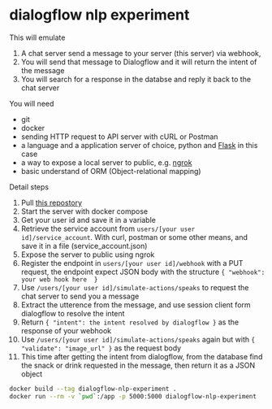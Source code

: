 dialogflow nlp experiment
====

This will emulate
1. A chat server send a message to your server (this server) via webhook,
1. You will send that message to Dialogflow and it will return the intent of the message
1. You will search for a response in the databse and reply it back to the chat server

You will need
- git
- docker
- sending HTTP request to API server with cURL or Postman
- a language and a application server of choice, python and [Flask](https://github.com/pallets/flask) in this case
- a way to expose a local server to public, e.g. [ngrok](https://ngrok.com)
- basic understand of ORM (Object-relational mapping)

Detail steps
1. Pull [this repostory](git@github.com:HungryFoolishHappy/recuitment-flask-template.git)
1. Start the server with docker compose
1. Get your user id and save it in a variable
1. Retrieve the service account from `users/[your user id]/service_account`.
With curl, postman or some other means, and save it in a file (service_account.json)
1. Expose the server to public using ngrok
1. Register the endpoint in `users/[your user id]/webhook` with a PUT request,
the endpoint expect JSON body with the structure `{ "webhook": your web hook here  }`
1. Use `/users/[your user id]/simulate-actions/speaks`
to request the chat server to send you a message
1. Extract the utterence from the message,
and use session client form dialogflow to resolve the intent
1. Return `{ "intent": the intent resolved by dialogflow }` as the response of your webhook
1. Use `/users/[your user id]/simulate-actions/speaks` again but
with `{ "validate": "image_url" }` as the request body
1. This time after getting the intent from dialogflow,
from the database find the snack or drink requested in the message,
then return it as a JSON object


```sh
docker build --tag dialogflow-nlp-experiment .
docker run --rm -v `pwd`:/app -p 5000:5000 dialogflow-nlp-experiment
```
